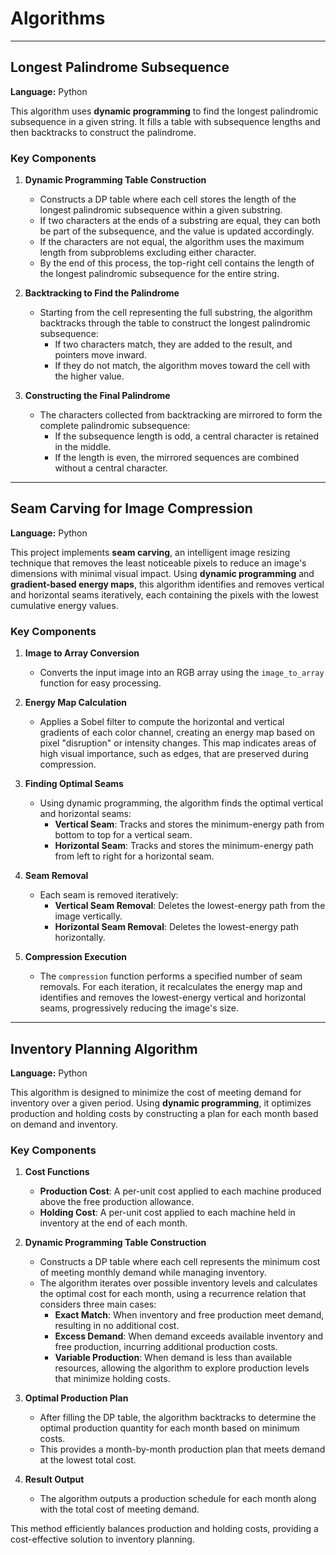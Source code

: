 # Algorithms

---

## Longest Palindrome Subsequence

**Language:** Python

This algorithm uses **dynamic programming** to find the longest palindromic subsequence in a given string. It fills a table with subsequence lengths and then backtracks to construct the palindrome.

### Key Components

1. **Dynamic Programming Table Construction**
   - Constructs a DP table where each cell stores the length of the longest palindromic subsequence within a given substring.
   - If two characters at the ends of a substring are equal, they can both be part of the subsequence, and the value is updated accordingly.
   - If the characters are not equal, the algorithm uses the maximum length from subproblems excluding either character.
   - By the end of this process, the top-right cell contains the length of the longest palindromic subsequence for the entire string.

2. **Backtracking to Find the Palindrome**
   - Starting from the cell representing the full substring, the algorithm backtracks through the table to construct the longest palindromic subsequence:
     - If two characters match, they are added to the result, and pointers move inward.
     - If they do not match, the algorithm moves toward the cell with the higher value.

3. **Constructing the Final Palindrome**
   - The characters collected from backtracking are mirrored to form the complete palindromic subsequence:
     - If the subsequence length is odd, a central character is retained in the middle.
     - If the length is even, the mirrored sequences are combined without a central character.

---

## Seam Carving for Image Compression

**Language:** Python

This project implements **seam carving**, an intelligent image resizing technique that removes the least noticeable pixels to reduce an image's dimensions with minimal visual impact. Using **dynamic programming** and **gradient-based energy maps**, this algorithm identifies and removes vertical and horizontal seams iteratively, each containing the pixels with the lowest cumulative energy values.

### Key Components

1. **Image to Array Conversion**
   - Converts the input image into an RGB array using the `image_to_array` function for easy processing.

2. **Energy Map Calculation**
   - Applies a Sobel filter to compute the horizontal and vertical gradients of each color channel, creating an energy map based on pixel "disruption" or intensity changes. This map indicates areas of high visual importance, such as edges, that are preserved during compression.

3. **Finding Optimal Seams**
   - Using dynamic programming, the algorithm finds the optimal vertical and horizontal seams:
     - **Vertical Seam**: Tracks and stores the minimum-energy path from bottom to top for a vertical seam.
     - **Horizontal Seam**: Tracks and stores the minimum-energy path from left to right for a horizontal seam.

4. **Seam Removal**
   - Each seam is removed iteratively:
     - **Vertical Seam Removal**: Deletes the lowest-energy path from the image vertically.
     - **Horizontal Seam Removal**: Deletes the lowest-energy path horizontally.

5. **Compression Execution**
   - The `compression` function performs a specified number of seam removals. For each iteration, it recalculates the energy map and identifies and removes the lowest-energy vertical and horizontal seams, progressively reducing the image's size.

---

## Inventory Planning Algorithm

**Language:** Python

This algorithm is designed to minimize the cost of meeting demand for inventory over a given period. Using **dynamic programming**, it optimizes production and holding costs by constructing a plan for each month based on demand and inventory.

### Key Components

1. **Cost Functions**
   - **Production Cost**: A per-unit cost applied to each machine produced above the free production allowance.
   - **Holding Cost**: A per-unit cost applied to each machine held in inventory at the end of each month.

2. **Dynamic Programming Table Construction**
   - Constructs a DP table where each cell represents the minimum cost of meeting monthly demand while managing inventory.
   - The algorithm iterates over possible inventory levels and calculates the optimal cost for each month, using a recurrence relation that considers three main cases:
     - **Exact Match**: When inventory and free production meet demand, resulting in no additional cost.
     - **Excess Demand**: When demand exceeds available inventory and free production, incurring additional production costs.
     - **Variable Production**: When demand is less than available resources, allowing the algorithm to explore production levels that minimize holding costs.

3. **Optimal Production Plan**
   - After filling the DP table, the algorithm backtracks to determine the optimal production quantity for each month based on minimum costs.
   - This provides a month-by-month production plan that meets demand at the lowest total cost.

4. **Result Output**
   - The algorithm outputs a production schedule for each month along with the total cost of meeting demand.

This method efficiently balances production and holding costs, providing a cost-effective solution to inventory planning.
